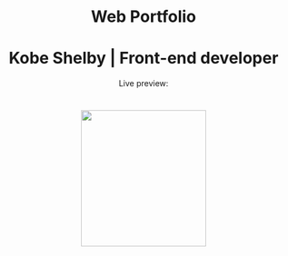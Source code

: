 <h1 align="center"> Web Portfolio </h1>
<h1 align="center"> Kobe Shelby | Front-end developer</h1>
<p align="center">Live preview: </p>
<h1 align="center"><img src="C:\Users\User\Desktop\ScreenShot" width="220" height="240" /></h1>


